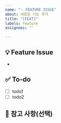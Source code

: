 ```yaml
---
name: "✨ FEATURE ISSUE"
about: 새로운 기능 추가
title: "[FEAT]"
labels: feature
assignees: ''

---
```


<!-- 이슈 이름: [FEAT] 기능 내용 상세 -->
<!-- Assignees 본인으로 필수 등록 -->

## 💡 Feature Issue
<!-- 관련 이슈에 대해 간략히 설명해 주세요 -->
- 

## ✅  To-do
<!-- 해야 할 일들을 적어 주세요 -->
- [ ] todo1
- [ ] todo2

## 💫 참고 사항(선택)
<!-- 참고할 만한 자료나 사항(ex. 기한 등)이 있다면 첨부해 주세요 -->
